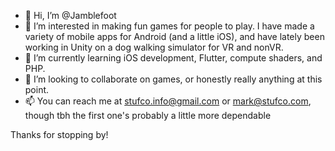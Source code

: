 - 👋 Hi, I’m @Jamblefoot
- 👀 I’m interested in making fun games for people to play. I have made a variety of mobile apps for Android (and a little iOS), and have lately been working in Unity on a dog walking simulator for VR and nonVR.
- 🌱 I’m currently learning iOS development, Flutter, compute shaders, and PHP.
- 💞️ I’m looking to collaborate on games, or honestly really anything at this point.
- 📫 You can reach me at stufco.info@gmail.com or mark@stufco.com, though tbh the first one's probably a little more dependable

Thanks for stopping by!

<!---
Jamblefoot/Jamblefoot is a ✨ special ✨ repository because its `README.md` (this file) appears on your GitHub profile.
You can click the Preview link to take a look at your changes.
--->
